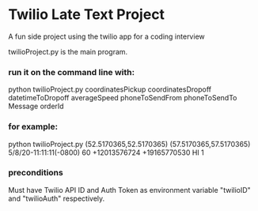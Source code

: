 # Twilio Late Text Project
A fun side project using the twilio app for a coding interview

twilioProject.py is the main program.

### run it on the command line with:

python twilioProject.py coordinatesPickup coordinatesDropoff datetimeToDropoff averageSpeed phoneToSendFrom phoneToSendTo Message orderId

### for example:

python twilioProject.py (52.5170365,52.5170365) (57.5170365,57.5170365) 5/8/20-11:11:11(-0800) 60 +12013576724 +19165770530 HI 1

### preconditions
Must have Twilio API ID and Auth Token as environment variable "twilioID" and "twilioAuth" respectively.

